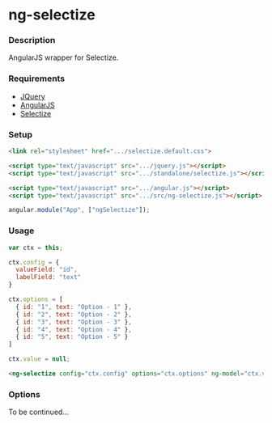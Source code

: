 # ng-selectize

### Description

AngularJS wrapper for Selectize.

### Requirements

- [JQuery](http://jquery.com/)
- [AngularJS](http://angularjs.org/)
- [Selectize](http://selectize.github.io/selectize.js/)

### Setup

```html
<link rel="stylesheet" href=".../selectize.default.css">

<script type="text/javascript" src=".../jquery.js"></script>
<script type="text/javascript" src=".../standalone/selectize.js"></script>

<script type="text/javascript" src=".../angular.js"></script>
<script type="text/javascript" src=".../src/ng-selectize.js"></script>
```

```javascript
angular.module("App", ["ngSelectize"]);
```

### Usage

```javascript
var ctx = this;

ctx.config = {
  valueField: "id",
  labelField: "text"
}

ctx.options = [
  { id: "1", text: "Option - 1" },
  { id: "2", text: "Option - 2" },
  { id: "3", text: "Option - 3" },
  { id: "4", text: "Option - 4" },
  { id: "5", text: "Option - 5" }
]

ctx.value = null;
```


```html
<ng-selectize config="ctx.config" options="ctx.options" ng-model="ctx.value"></ng-selectize>
```

### Options

To be continued...